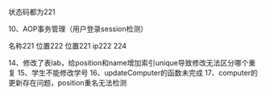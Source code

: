 <!-- 1、页面中文显示问题 -->
<!-- 2、修改功能字符串拼接问题 -->
<!-- 3、计算机管理功能缺少根据计算机id和实验室id的搜索方法 -->
<!-- 4、计算机删除方法应更改为根据计算机id删除而不是计算机机号 -->
<!-- 5、记录管理查询结果显示undefined -->
<!-- 6、管理员二级联动未清空之前的 -->
<!-- 7、添加已有学生/实验室/电脑 界面提醒未完成 --> 状态码都为221
<!-- 8、统计界面去除记录编号，增加持续时间 -->
<!-- 9、管理员界面未结束记录，结束时间显示undefine需优化 -->
10、AOP事务管理（用户登录session检测）
<!-- 11、添加实验室报错应有实验室名称相同或实验室位置相同的错误（后端） -->名称221 位置222
<!-- 12、添加计算机报错应有计算机ip相同或计算机机号相同的错误（后端） -->位置221 ip222
<!-- 13、应不可删除正在使用的计算机 -->224
14、修改了表lab，给position和name增加索引unique导致修改无法区分哪个重复
15、学生不能修改学号
16、updateComputer的函数未完成
17、computer的更新存在问题，position重名无法检测